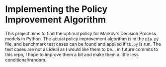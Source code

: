 # Implementing the Policy Improvement Algorithm

This project aims to find the optimal policy for Markov's Decision Process models in Python. The actual policy improvement algorithm is in the `pia.py` file, and benchmark test cases can be found and applied if `tb.py` is run. The test cases are not as ideal as I would like them to be... in future commits to this repo, I hope to improve them a bit and make them a little less conditional/random.
